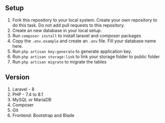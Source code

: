 
## Setup

1. Fork this repository to your local system. Create your own repository to do this task. Do not add pull requests to this repository.
1. Create an new database in your local setup.
1. Run ```composer install``` to install laravel and composer packages
1. Copy the ```.env.example``` and create an ```.env``` file. Fill your database name here.
1. Run ```php artisan key:generate``` to generate application key.
1. Run ```php artisan storage:link``` to link your storage folder to public folder
1. Run ```php artisan migrate``` to migrate the tables


## Version
1. Laravel - 8
1. PHP - 7.4 to 8.1
1. MySQL or MariaDB
1. Composer
1. Git
1. Frontend: Bootstrap and Blade




